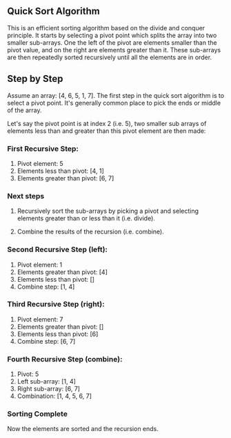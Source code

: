 ## Quick Sort Algorithm

This is an efficient sorting algorithm based on the divide and conquer principle. It starts by selecting a pivot point which splits the array into two smaller sub-arrays. One the left of the pivot are elements smaller than the pivot value, and on the right are elements greater than it. These sub-arrays are then repeatedly sorted recursively until all the elements are in order.

## Step by Step

Assume an array: [4, 6, 5, 1, 7]. The first step in the quick sort algorithm is to select a pivot point. It's generally common place to pick the ends or middle of the array. 

Let's say the pivot point is at index 2 (i.e. 5), two smaller sub arrays of elements less than and greater than this pivot element are then made:

### First Recursive Step:

1. Pivot element: 5
2. Elements less than pivot: [4, 1]
3. Elements greater than pivot: [6, 7]

### Next steps

1. Recursively sort the sub-arrays by picking a pivot and selecting elements greater than or less than it (i.e. divide).

2. Combine the results of the recursion (i.e. combine).

### Second Recursive Step (left):

1. Pivot element: 1
2. Elements greater than pivot: [4]
3. Elements less than pivot: []
4. Combine step: [1, 4]

### Third Recursive Step (right):

1. Pivot element: 7
2. Elements greater than pivot: []
3. Elements less than pivot: [6]
4. Combine step: [6, 7]

### Fourth Recursive Step (combine):

1. Pivot: 5
2. Left sub-array: [1, 4]
3. Right sub-array: [6, 7]
4. Combination: [1, 4, 5, 6, 7]

### Sorting Complete

Now the elements are sorted and the recursion ends.